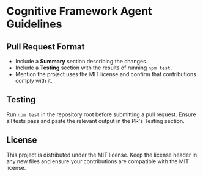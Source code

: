 # Cognitive Framework Agent Guidelines

## Pull Request Format
- Include a **Summary** section describing the changes.
- Include a **Testing** section with the results of running `npm test`.
- Mention the project uses the MIT license and confirm that contributions comply with it.

## Testing
Run `npm test` in the repository root before submitting a pull request. Ensure all tests pass and paste the relevant output in the PR's Testing section.

## License
This project is distributed under the MIT license. Keep the license header in any new files and ensure your contributions are compatible with the MIT license.
